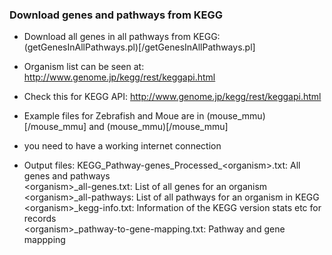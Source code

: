 ### Download genes and pathways from KEGG

* Download all genes in all pathways from KEGG: (getGenesInAllPathways.pl)[/getGenesInAllPathways.pl]

* Organism list can be seen at: http://www.genome.jp/kegg/rest/keggapi.html

* Check this for KEGG API: http://www.genome.jp/kegg/rest/keggapi.html

* Example files for Zebrafish and Moue are in (mouse_mmu)[/mouse_mmu] and (mouse_mmu)[/mouse_mmu] 

* you need to have a working internet connection

* Output files:
  KEGG_Pathway-genes_Processed_\<organism\>.txt: All genes and pathways   
  \<organism\>_all-genes.txt: List of all genes for an organism   
  \<organism\>_all-pathways: List of all pathways for an organism in KEGG   
  \<organism\>_kegg-info.txt: Information of the KEGG version stats etc for records   
  \<organism\>_pathway-to-gene-mapping.txt: Pathway and gene mappping              




